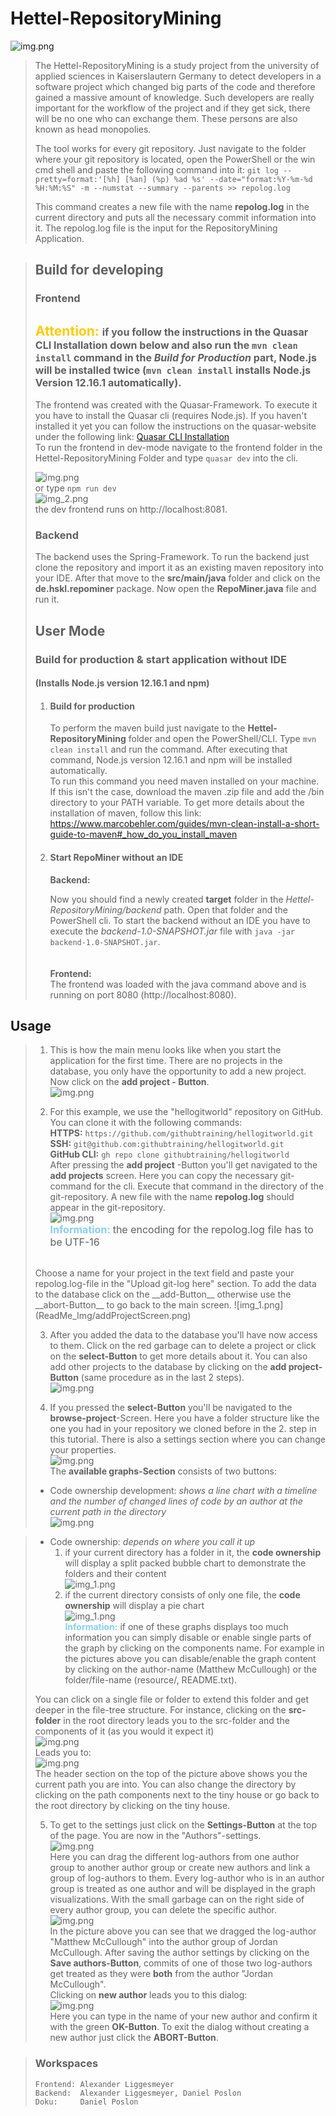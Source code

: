 # Hettel-RepositoryMining
![img.png](ReadMe_Img/RepoMiner_logo.jpeg)  
> 
> The Hettel-RepositoryMining is a study project from the university of applied sciences 
> in Kaiserslautern Germany to detect developers
> in a software project which changed big parts of the code and therefore gained a massive amount of knowledge.
> Such developers are really important for the workflow of the project and if they get sick, there will be no one who can 
> exchange them. These persons are also known as head monopolies.
> 
> The tool works for every git repository. Just navigate to the folder where your git repository is located, open the PowerShell
> or the win cmd shell and paste the following command into it: 
>``git log --pretty=format:'[%h] [%an] (%p) %ad %s' --date="format:%Y-%m-%d %H:%M:%S" -m --numstat --summary --parents >> repolog.log``
>
> This command creates a new file with the name __repolog.log__ in the current directory and puts all the necessary
> commit information into it. The repolog.log file is the input for the RepositoryMining Application.


>## Build for developing
>### Frontend
> <span style="color:#ffcc00; ">__Attention:__ </span>
> <span style="font-size:12pt"> if you follow the instructions in the Quasar CLI Installation 
> down below and also run the `mvn clean install` command in the *Build for Production* part,
> Node.js will be installed twice (`mvn clean install` installs Node.js Version 12.16.1 automatically).
> </span>
>----
>The frontend was created with the Quasar-Framework. To execute it you have to install the Quasar cli (requires Node.js). If you
>haven't installed it yet you can follow the instructions on the quasar-website under the following link:
>[Quasar CLI Installation](https://quasar.dev/quasar-cli/installation)  
>To run the frontend in dev-mode navigate to the frontend folder in the Hettel-RepositoryMining Folder and type 
>``quasar dev`` into the cli.  
> 
>![img.png](ReadMe_Img/quasar_dev_cmd.png)   
> or type `npm run dev`  
> ![img_2.png](ReadMe_Img/npm_run_dev_cmd.png)  
> the dev frontend runs on http://localhost:8081.
> 
> ### Backend
>The backend uses the Spring-Framework. To run the backend just clone the repository and import it as an existing maven repository into your IDE.
>After that move to the __src/main/java__ folder and click on the __de.hskl.repominer__ package. Now open the __RepoMiner.java__
>file and run it.
>
> ## User Mode
> 
> ### Build for production & start application without IDE
> #### (Installs Node.js version 12.16.1 and npm)  
> 1. #### Build for production
>   
>    To perform the maven build  just navigate to the __Hettel-RepositoryMining__ folder and open
>    the PowerShell/CLI. Type ``mvn clean install`` and run the command. 
>    After executing that command, Node.js version 12.16.1 and npm will be installed
>    automatically.  
>    To run this command you need maven installed
>    on your machine. If this isn't the case, download the maven .zip file and add the /bin directory to your 
>    PATH variable. To get more details about the installation of maven, follow this link:
>    https://www.marcobehler.com/guides/mvn-clean-install-a-short-guide-to-maven#_how_do_you_install_maven
>
> 2. #### Start RepoMiner without an IDE
>    __Backend:__
> 
>    Now you should find a newly created __target__ folder in the _Hettel-RepositoryMining/backend_ path. Open that
>    folder and the PowerShell cli. To start the backend without an IDE you have to execute the 
>    _backend-1.0-SNAPSHOT.jar_ file with `java -jar backend-1.0-SNAPSHOT.jar`.  
>    <br>  
>    __Frontend:__  
>    The frontend was loaded with the java command above and is running on port 8080 (http://localhost:8080). 
        


## Usage
>1. This is how the main menu looks like when you start the application for the first time.
>There are no projects in the database, you only have the opportunity to add a new project. 
>Now click on the __add project - Button__.  
>![img.png](ReadMe_Img/mainScreen.png)
> 
> 
> 2. For this example, we use the "hellogitworld" repository on GitHub. You can clone it with the following commands:  
> __HTTPS:__ ``https://github.com/githubtraining/hellogitworld.git ``  
> __SSH:__ ``git@github.com:githubtraining/hellogitworld.git``  
> __GitHub CLI:__ ``gh repo clone githubtraining/hellogitworld``  
> After pressing the __add project__ -Button you'll get navigated to the __add projects__ screen. Here you can copy the necessary git-command for the cli. 
> Execute that command in the directory of the git-repository. A new file with the name __repolog.log__ should appear in the git-repository.   
> ![img.png](ReadMe_Img/repolog_created.png)  
> <span style="color:#89cff0; font-size:12pt ">__Information:__</span> 
> <span style= "font-size: 12pt">the encoding for the repolog.log file has to be UTF-16</span>  
> <br>
> Choose a name for your project in the text field and paste your repolog.log-file in the "Upload git-log here" section. 
> To add the data to the database click on the __add-Button__ otherwise use the __abort-Button__ to go back 
> to the main screen.  
> ![img_1.png](ReadMe_Img/addProjectScreen.png)  
> 
> 
> 3. After you added the data to the database you'll have now access to them. Click on the red garbage can to delete a 
> project or click on the __select-Button__ to get more details about it. You can also add other projects to the database
> by clicking on the __add project-Button__ (same procedure as in the last 2 steps).  
> ![img.png](ReadMe_Img/ProjectsScreen_with_projects_in_db.png)  
> 
> 
> 4. If you pressed the __select-Button__ you'll be navigated to the __browse-project__-Screen. Here you have a folder 
> structure like the one you had in your repository we cloned before in the 2. step in this tutorial. There is also a 
> settings section where you can change your properties.  
> ![img.png](ReadMe_Img/browse_project.png)  
>  The __available graphs-Section__ consists of two buttons:
>   - Code ownership development: _shows a line chart with a timeline and the number of changed lines of code
>     by an author at the current path in the directory_  
>     ![img.png](ReadMe_Img/linechart.png)  

>   - Code ownership: _depends on where you call it up_
>       1. if your current directory has a folder in it, the __code ownership__ will display a split packed bubble chart
>          to demonstrate the folders and their content  
           ![img_1.png](ReadMe_Img/bubblechart.png)  
>       2. if the current directory consists of only one file, the __code ownership__ will display a pie chart  
>          ![img_1.png](ReadMe_Img/piechart_readme.png)  
> <span style="color:#89cff0">__Information:__</span> if one of these graphs displays too much information you can simply 
> disable or enable single parts of the graph by clicking on the components name. For example in the pictures above
> you can disable/enable the graph content by clicking on the author-name (Matthew McCullough) or the folder/file-name
> (resource/, README.txt).   <br>
> 
>   You can click on a single file or folder
> to extend this folder and get deeper in the file-tree structure. For instance, clicking on the __src-folder__ in the 
> root directory leads you to the src-folder and the components of it (as you would it expect it)  
> ![img.png](ReadMe_Img/clicked_src_folder.png)  
> Leads you to:  
> ![img.png](ReadMe_Img/src_folder_content.png)    
> The header section on the top of the picture above shows you the current path you are into. You can also change the 
> directory by clicking on the path components next to the tiny house or go back to the root directory by clicking on 
> the tiny house.
> 
> 5. To get to the settings just click on the __Settings-Button__ at the top of the page. You are now
> in the "Authors"-settings.  
> ![img.png](ReadMe_Img/author_settings.png)  
> Here you can drag the different log-authors from one author group to another author group or create new authors and link a group of log-authors
> to them. Every log-author who is in an author group is treated as one author and will be displayed in the graph visualizations.
> With the small garbage can on the right side of every author group, you can delete the
> specific author.  
> ![img.png](ReadMe_Img/two_logAuthors_in_one_author_group.png)  
> In the picture above you can see that we dragged the log-author "Matthew McCullough" into the author group of
> Jordan McCullough. After saving the author settings by clicking on the __Save authors-Button__, commits of one 
> of those two log-authors  get treated as they 
> were __both__  from the author "Jordan McCullough".  
> Clicking on __new author__ leads you to this dialog:  
> ![img.png](ReadMe_Img/new_author_dialog.png)  
> Here you can type in the name of your new author and confirm it with the green __OK-Button__. To exit the dialog without 
> creating a new author just click the __ABORT-Button__.


>### Workspaces
>     Frontend: Alexander Liggesmeyer  
>     Backend:  Alexander Liggesmeyer, Daniel Poslon  
>     Doku:     Daniel Poslon